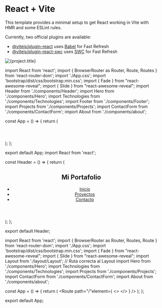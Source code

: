 # React + Vite

This template provides a minimal setup to get React working in Vite with HMR and some ESLint rules.

Currently, two official plugins are available:

- [@vitejs/plugin-react](https://github.com/vitejs/vite-plugin-react/blob/main/packages/plugin-react/README.md) uses [Babel](https://babeljs.io/) for Fast Refresh
- [@vitejs/plugin-react-swc](https://github.com/vitejs/vite-plugin-react-swc) uses [SWC](https://swc.rs/) for Fast Refresh



<img src={project.image} className="card-img-top" alt={project.title} />


import React from 'react';
import { BrowserRouter as Router, Route, Routes } from 'react-router-dom';
import './App.css';
import 'bootstrap/dist/css/bootstrap.min.css';
import { Fade } from "react-awesome-reveal";
import { Slide } from "react-awesome-reveal";
import Header from './components/Header';
import Hero from './components/Hero';
import Technologies from './components/Technologies';
import Footer from './components/Footer';
import Projects from './components/Projects';
import ContactForm from './components/ContactForm';
import About from './components/about';


const App = () => {
  return (
    <div>
      <Header />
        <Fade>
          <Hero />
            <Slide>
              <About/>
              <Technologies />
              <Projects />
            </Slide>
          <ContactForm />
          <Footer />
        </Fade>
    </div>
  );
};

export default App;
import React from 'react';

const Header = () => {
  return (
    <header className="bg-dark text-white py-3 fixed-top w-100">
      <nav className="container d-flex justify-content-between">
        <h1 className="logo">Mi Portafolio</h1>
        <ul className="nav">
          <li className="nav-item">
            <a className="nav-link text-white" href="#hero">Inicio</a>
          </li>
          <li className="nav-item">
            <a className="nav-link text-white" href="#projects">Proyectos</a>
          </li>
          <li className="nav-item">
            <a className="nav-link text-white" href="#contact">Contacto</a>
          </li>
        </ul>
      </nav>
    </header>
  );
};

export default Header;





import React from 'react';
import { BrowserRouter as Router, Routes, Route } from 'react-router-dom';
import './App.css';
import 'bootstrap/dist/css/bootstrap.min.css';
import { Fade } from "react-awesome-reveal";
import { Slide } from "react-awesome-reveal";
import Layout from './layout/Layout';  // Ruta correcta al Layout
import Hero from './components/Hero';
import Technologies from './components/Technologies';
import Projects from './components/Projects';
import ContactForm from './components/ContactForm';
import About from './components/about';

const App = () => {
  return (
    <Router>
      <Layout>
        <Routes>
          <Route
            path="/"element={
              <>
                <Fade>
                  <Hero />
                </Fade>
                <Slide>
                  <About />
                </Slide>
                <Technologies />
                <Projects />
                <ContactForm />
              </>
            }
          />
        </Routes>
      </Layout>
    </Router>
  );
};

export default App;
